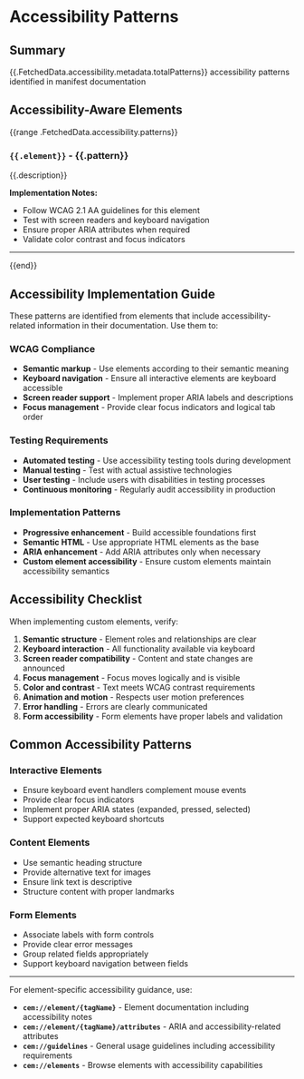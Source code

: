 # Accessibility Patterns

## Summary
{{.FetchedData.accessibility.metadata.totalPatterns}} accessibility patterns identified in manifest documentation

## Accessibility-Aware Elements

{{range .FetchedData.accessibility.patterns}}
### `{{.element}}` - {{.pattern}}
{{.description}}

**Implementation Notes:**
- Follow WCAG 2.1 AA guidelines for this element
- Test with screen readers and keyboard navigation
- Ensure proper ARIA attributes when required
- Validate color contrast and focus indicators

---
{{end}}

## Accessibility Implementation Guide

These patterns are identified from elements that include accessibility-related information in their documentation. Use them to:

### WCAG Compliance
- **Semantic markup** - Use elements according to their semantic meaning
- **Keyboard navigation** - Ensure all interactive elements are keyboard accessible
- **Screen reader support** - Implement proper ARIA labels and descriptions
- **Focus management** - Provide clear focus indicators and logical tab order

### Testing Requirements
- **Automated testing** - Use accessibility testing tools during development
- **Manual testing** - Test with actual assistive technologies
- **User testing** - Include users with disabilities in testing processes
- **Continuous monitoring** - Regularly audit accessibility in production

### Implementation Patterns
- **Progressive enhancement** - Build accessible foundations first
- **Semantic HTML** - Use appropriate HTML elements as the base
- **ARIA enhancement** - Add ARIA attributes only when necessary
- **Custom element accessibility** - Ensure custom elements maintain accessibility semantics

## Accessibility Checklist

When implementing custom elements, verify:

1. **Semantic structure** - Element roles and relationships are clear
2. **Keyboard interaction** - All functionality available via keyboard
3. **Screen reader compatibility** - Content and state changes are announced
4. **Focus management** - Focus moves logically and is visible
5. **Color and contrast** - Text meets WCAG contrast requirements
6. **Animation and motion** - Respects user motion preferences
7. **Error handling** - Errors are clearly communicated
8. **Form accessibility** - Form elements have proper labels and validation

## Common Accessibility Patterns

### Interactive Elements
- Ensure keyboard event handlers complement mouse events
- Provide clear focus indicators
- Implement proper ARIA states (expanded, pressed, selected)
- Support expected keyboard shortcuts

### Content Elements
- Use semantic heading structure
- Provide alternative text for images
- Ensure link text is descriptive
- Structure content with proper landmarks

### Form Elements
- Associate labels with form controls
- Provide clear error messages
- Group related fields appropriately
- Support keyboard navigation between fields

---

For element-specific accessibility guidance, use:
- **`cem://element/{tagName}`** - Element documentation including accessibility notes
- **`cem://element/{tagName}/attributes`** - ARIA and accessibility-related attributes
- **`cem://guidelines`** - General usage guidelines including accessibility requirements
- **`cem://elements`** - Browse elements with accessibility capabilities